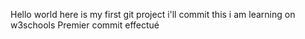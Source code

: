 Hello world here is my first git project 
i'll commit this 
i am learning on w3schools 
Premier commit effectué

